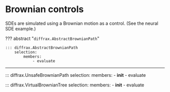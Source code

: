 # Brownian controls

SDEs are simulated using a Brownian motion as a control. (See the neural SDE example.)

??? abstract "`diffrax.AbstractBrownianPath`"

    ::: diffrax.AbstractBrownianPath
        selection:
            members:
                - evaluate

---

::: diffrax.UnsafeBrownianPath
    selection:
        members:
            - __init__
            - evaluate

::: diffrax.VirtualBrownianTree
    selection:
        members:
            - __init__
            - evaluate
